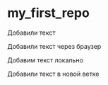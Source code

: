 ﻿# my_first_repo

Добавили текст

Добавили текст через браузер

Добавим текст локально

Добавили текст в новой ветке